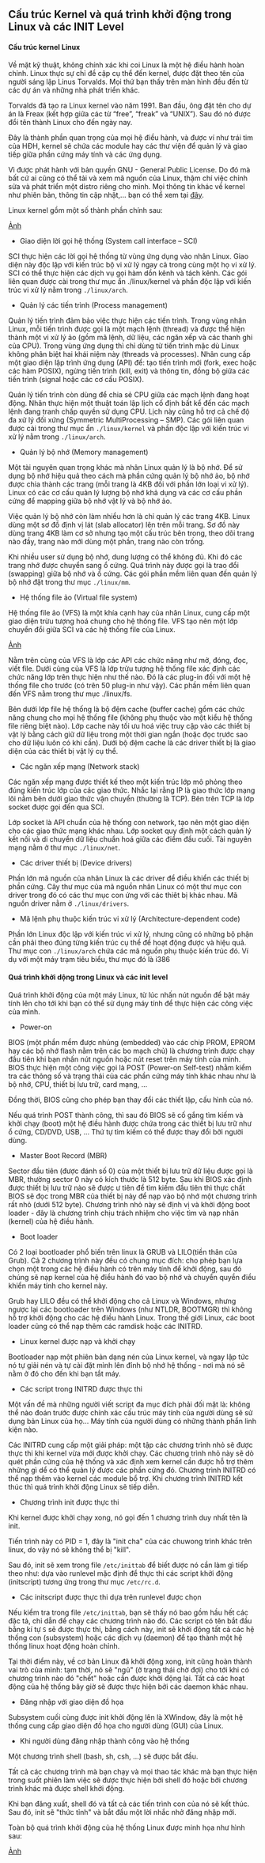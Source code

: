 ## Cấu trúc Kernel và quá trình khởi động trong Linux và các INIT Level

#### Cấu trúc kernel Linux

Về mặt kỹ thuật, không chính xác khi coi Linux là một hệ điều hành hoàn chỉnh. Linux thực sự chỉ đề cập cụ thể đến kernel, được đặt theo tên của người sáng lập Linus Torvalds. Mọi thứ bạn thấy trên màn hình đều đến từ các dự án và những nhà phát triển khác.

Torvalds đã tạo ra Linux kernel vào năm 1991. Ban đầu, ông đặt tên cho dự án là Freax (kết hợp giữa các từ “free”, “freak” và “UNIX”). Sau đó nó được đổi tên thành Linux cho đến ngày nay.

Đây là thành phần quan trọng của mọi hệ điều hành, và được ví như trái tim của HĐH, kernel sẽ chứa các module hay các thư viện để quản lý và giao tiếp giữa phần cứng máy tính và các ứng dụng.

Vì được phát hành với bản quyền GNU - General Public License. Do đó mà bất cứ ai cũng có thể tải và xem mã nguồn của Linux, thậm chí việc chỉnh sửa và phát triển một distro riêng cho mình. Mọi thông tin khác về kernel như phiên bản, thông tin cập nhật,... bạn có thể xem tại [đây](www.kernel.org).

Linux kernel gồm một số thành phần chính sau:

[Ảnh](https://developer.ibm.com/developer/articles/l-linux-kernel/images/figure3.jpg)

- Giao diện lời gọi hệ thống (System call interface – SCI)

SCI thực hiện các lời gọi hệ thống từ vùng ứng dụng vào nhân Linux. Giao diện này độc lập với kiến trúc bộ vi xử lý ngay cả trong cùng một họ vi xử lý. SCI có thể thực hiện các dịch vụ gọi hàm dồn kênh và tách kênh. Các gói liên quan được cài trong thư mục ẩn ./linux/kernel và phần độc lập với kiến trúc vi xử lý nằm trong `./linux/arch`.

- Quản lý các tiến trình (Process management)

Quản lý tiến trình đảm bảo việc thực hiện các tiến trình. Trong vùng nhân Linux, mỗi tiến trình được gọi là một mạch lệnh (thread) và được thể hiện thành một vi xử lý ảo (gồm mã lệnh, dữ liệu, các ngăn xếp và các thanh ghi của CPU). Trong vùng ứng dụng thì chỉ dùng từ tiến trình mặc dù Linux không phân biệt hai khái niệm này (threads và processes). Nhân cung cấp một giao diện lập trình ứng dụng (API) để: tạo tiến trình mới (fork, exec hoặc các hàm POSIX), ngừng tiến trình (kill, exit) và thông tin, đồng bộ giữa các tiến trình (signal hoặc các cơ cấu POSIX).

Quản lý tiến trình còn dùng để chia sẻ CPU giữa các mạch lệnh đang hoạt động. Nhân thực hiện một thuật toán lập lịch cố định bất kể đến các mạch lệnh đang tranh chấp quyền sử dụng CPU. Lịch này cũng hỗ trợ cả chế độ đa xử lý đối xứng (Symmetric MultiProcessing – SMP). Các gói liên quan được cài trong thư mục ẩn `./linux/kernel` và phần độc lập với kiến trúc vi xử lý nằm trong `./linux/arch`.

- Quản lý bộ nhớ (Memory management)

Một tài nguyên quan trọng khác mà nhân Linux quản lý là bộ nhớ. Để sử dụng bộ nhớ hiệu quả theo cách mà phần cứng quản lý bộ nhớ ảo, bộ nhớ được chia thành các trang (mỗi trang là 4KB đối với phần lớn loại vi xử lý). Linux có các cơ cấu quản lý lượng bộ nhớ khả dụng và các cơ cấu phần cứng để mapping giữa bộ nhớ vật lý và bộ nhớ ảo.

Việc quản lý bộ nhớ còn làm nhiều hơn là chỉ quản lý các trang 4KB. Linux dùng một sơ đồ định vị lát (slab allocator) lên trên mỗi trang. Sơ đồ này dùng trang 4KB làm cơ sở nhưng tạo một cấu trúc bên trong, theo dõi trang nào đầy, trang nào mới dùng một phần, trang nào còn trống.

Khi nhiều user sử dụng bộ nhớ, dung lượng có thể không đủ. Khi đó các trang nhớ được chuyển sang ổ cứng. Quá trình này được gọi là trao đổi (swapping) giữa bộ nhớ và ổ cứng. Các gói phần mềm liên quan đến quản lý bộ nhớ đặt trong thư mục `./linux/mm`.

- Hệ thống file ảo (Virtual file system)

Hệ thống file ảo (VFS) là một khía cạnh hay của nhân Linux, cung cấp một giao diện trừu tượng hoá chung cho hệ thống file. VFS tạo nên một lớp chuyển đổi giữa SCI và các hệ thống file của Linux.

[Ảnh](https://i.imgur.com/VpNgjRn.jpg)

Nằm trên cùng của VFS là lớp các API các chức năng như mở, đóng, đọc, viết file. Dưới cùng của VFS là lớp trừu tượng hệ thống file xác định các chức năng lớp trên thực hiện như thế nào. Đó là các plug-in đối với một hệ thống file cho trước (có trên 50 plug-in như vậy). Các phần mềm liên quan đến VFS nằm trong thư mục ./linux/fs.

Bên dưới lớp file hệ thống là bộ đệm cache (buffer cache) gồm các chức năng chung cho mọi hệ thống file (không phụ thuộc vào một kiểu hệ thống file riêng biệt nào). Lớp cache này tối ưu hoá việc truy cập vào các thiết bị vật lý bằng cách giữ dữ liệu trong một thời gian ngắn (hoặc đọc trước sao cho dữ liệu luôn có khi cần). Dưới bộ đệm cache là các driver thiết bị là giao diện của các thiết bị vật lý cụ thể.

- Các ngăn xếp mạng (Network stack)

Các ngăn xếp mạng được thiết kế theo một kiến trúc lớp mô phỏng theo đúng kiến trúc lớp của các giao thức. Nhắc lại rằng IP là giao thức lớp mạng lõi nằm bên dưới giao thức vận chuyển (thường là TCP). Bên trên TCP là lớp socket được gọi đến qua SCI.

Lớp socket là API chuẩn của hệ thống con network, tạo nên một giao diện cho các giao thức mạng khác nhau. Lớp socket quy định một cách quản lý kết nối và di chuyển dữ liệu chuẩn hoá giữa các điểm đầu cuối. Tài nguyên mạng nằm ở thư mục `./linux/net`.

- Các driver thiết bị (Device drivers)

Phần lớn mã nguồn của nhân Linux là các driver để điều khiển các thiết bị phần cứng. Cây thư mục của mã nguồn nhân Linux có một thư mục con driver trong đó có các thư mục con ứng với các thiêt bị khác nhau. Mã nguồn driver nằm ở `./linux/drivers`.

- Mã lệnh phụ thuộc kiến trúc vi xử lý (Architecture-dependent code)

Phần lớn Linux độc lập với kiến trúc vi xử lý, nhưng cũng có những bộ phận cần phải theo đúng từng kiến trúc cụ thể để hoạt động được và hiệu quả. Thư mục con `./linux/arch` chứa các mã nguồn phụ thuộc kiến trúc đó. Ví dụ với một máy trạm tiêu biểu, thư mục đó là i386

#### Quá trình khởi dộng trong Linux và các init level

Quá trình khởi động của một máy Linux, từ lúc nhấn nút nguồn để bật máy tính lên cho tới khi bạn có thể sử dụng máy tính để thực hiện các công việc của mình.

- Power-on

BIOS (một phần mềm được nhúng (embedded) vào các chip PROM, EPROM hay các bộ nhớ flash nằm trên các bo mạch chủ) là chương trình được chạy đầu tiên khi bạn nhấn nút nguồn hoặc nút reset trên máy tính của mình. BIOS thực hiện một công việc gọi là POST (Power-on Self-test) nhằm kiểm tra các thông số và trạng thái của các phần cứng máy tính khác nhau như là bộ nhớ, CPU, thiết bị lưu trữ, card mạng, ...

Đồng thời, BIOS cũng cho phép bạn thay đổi các thiết lập, cấu hình của nó.

Nếu quá trình POST thành công, thì sau đó BIOS sẽ cố gắng tìm kiếm và khởi chạy (boot) một hệ điều hành được chứa trong các thiết bị lưu trữ như ổ cứng, CD/DVD, USB, ... Thứ tự tìm kiếm có thể được thay đổi bởi người dùng.

- Master Boot Record (MBR)

Sector đầu tiên (được đánh số 0) của một thiết bị lưu trữ dữ liệu được gọi là MBR, thường sector 0 này có kích thước là 512 byte. Sau khi BIOS xác định được thiết bị lưu trữ nào sẽ được ư tiên để tìm kiếm đầu tiên thì thực chất BIOS sẽ đọc trong MBR của thiết bị này để nạp vào bộ nhớ một chương trình rất nhỏ (dưới 512 byte). Chương trình nhỏ này sẽ định vị và khởi động boot loader - đây là chương trình chịu trách nhiệm cho việc tìm và nạp nhân (kernel) của hệ điều hành.

- Boot loader

Có 2 loại bootloader phổ biến trên linux là GRUB và LILO(tiền thân của Grub). Cả 2 chương trình này đều có chung mục đích: cho phép bạn lựa chọn một trong các hệ điều hành có trên máy tính để khởi động, sau đó chúng sẽ nạp kernel của hệ điều hành đó vao bộ nhớ và chuyển quyền điều khiển máy tính cho kernel này.

Grub hay LILO đều có thể khởi động cho cả Linux và Windows, nhưng ngược lại các bootloader trên Windows (như NTLDR, BOOTMGR) thì không hỗ trợ khởi động cho các hệ điều hành Linux. Trong thế giới Linux, các boot loader cũng có thể nạp thêm các ramdisk hoặc các INITRD.

- Linux kernel được nạp và khởi chạy

Bootloader nạp một phiên bản dạng nén của Linux kernel, và ngay lập tức nó tự giải nén và tự cài đặt mình lên đỉnh bộ nhớ hệ thống - nơi mà nó sẽ nằm ở đó cho đến khi bạn tắt máy.

- Các script trong INITRD được thực thi

Một vấn đề mà những người viết script đa mục đích phải đối mặt là: không thể nào đoán trước được chính xác cấu trúc máy tính của người dùng sẽ sử dụng bản Linux của họ... Máy tính của người dùng có những thành phần linh kiện nào.

Các INITRD cung cấp một giải pháp: một tập các chương trình nhỏ sẽ được thực thi khi kernel vừa mới được khởi chạy. Các chương trình nhỏ này sẽ dò quét phần cứng của hệ thống và xác định xem kernel cần được hỗ trợ thêm những gì dể có thể quản lý được các phần cứng đó. Chương trình INITRD có thể nạp thêm vào kernel các module bổ trợ. Khi chương trình INITRD kết thúc thì quá trình khởi động Linux sẽ tiếp diễn.

- Chương trình init được thực thi

Khi kernel được khởi chạy xong, nó gọi đến 1 chương trình duy nhất tên là init.

Tiến trình này có PID = 1, đây là "init cha" của các chuwong trình khác trên linux, do vậy nó sẽ không thể bị "kill".

Sau đó, init sẽ xem trong file `/etc/inittab` để biết được nó cần làm gì tiếp theo như: dựa vào runlevel mặc định để thực thi các script khởi động (initscript) tương ứng trong thư mục `/etc/rc.d`.

- Các initscript được thực thi dựa trên runlevel được chọn

Nếu kiểm tra trong file `/etc/inittab`, bạn sẽ thấy nó bao gồm hầu hết các đặc tả, chỉ dẫn để chạy các chương trình nào đó. Các script có tên bắt đầu bằng kí tự `S` sẽ được thực thi, bằng cách này, init sẽ khởi động tất cả các hệ thống con (subsystem) hoặc các dịch vụ (daemon) để tạo thành một hệ thống linux hoạt động hoàn chỉnh.

Tại thời điểm này, về cơ bản Linux đã khởi động xong, init cũng hoàn thành vai trò của mình: tạm thời, nó sẽ "ngủ" (ở trạng thái chờ đợi) cho tới khi có chương trình nào đó "chết" hoặc cần được khởi động lại. Tất cả các hoạt động của hệ thống bây giờ sẽ được thực hiện bởi các daemon khác nhau.

- Đăng nhập với giao diện đồ họa

Subsystem cuối cùng được init khởi động lên là XWindow, đây là một hệ thống cung cấp giao diện đồ họa cho người dùng (GUI) của Linux.

- Khi người dùng đăng nhập thành công vào hệ thống

Một chương trình shell (bash, sh, csh, ...) sẽ được bắt đầu.

Tất cả các chương trình mà bạn chạy và mọi thao tác khác mà bạn thực hiện trong suốt phiên làm việc sẽ được thực hiện bởi shell đó hoặc bởi chương trình khác mà được shell khởi động.

Khi bạn đăng xuất, shell đó và tất cả các tiến trình con của nó sẽ kết thúc. Sau đó, init sẽ "thức tỉnh" và bắt đầu một lời nhắc nhở đăng nhập mới.

Toàn bộ quá trình khởi động của hệ thống Linux được minh họa như hình sau:

[Ảnh](https://i.imgur.com/vjlbvV7.png)